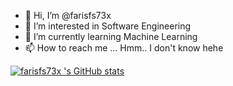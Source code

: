 - 👋 Hi, I’m @farisfs73x
- 👀 I’m interested in Software Engineering
- 🌱 I’m currently learning Machine Learning
- 📫 How to reach me ... Hmm.. I don't know hehe

<!---
farisfs73x/farisfs73x is a ✨ special ✨ repository because its `README.md` (this file) appears on your GitHub profile.
You can click the Preview link to take a look at your changes.
--->

[![farisfs73x 's GitHub stats](https://github-readme-stats.vercel.app/api?username=farisfs73x&show_icons=true&theme=radical)](https://github.com/anuraghazra/github-readme-stats)
